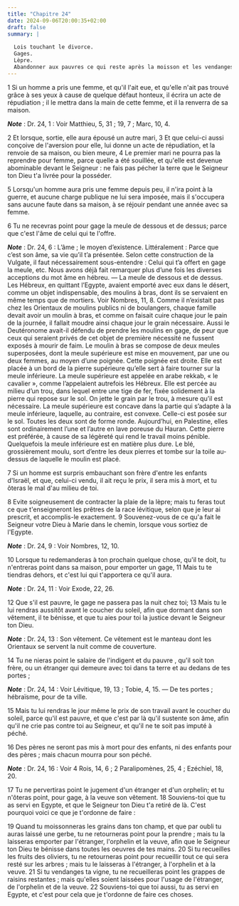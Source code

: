 ```yaml
---
title: "Chapitre 24"
date: 2024-09-06T20:00:35+02:00
draft: false
summary: |
  
  Lois touchant le divorce.
  Gages.
  Lèpre.
  Abandonner aux pauvres ce qui reste après la moisson et les vendanges.
---
```



1 Si un homme a pris une femme, et qu'il l'ait eue, et qu'elle n'ait pas trouvé grâce à ses yeux à cause de quelque défaut honteux, il écrira un acte de répudiation ; il le mettra dans la main de cette femme, et il la renverra de sa maison.

***Note*** :  Dr. 24, 1 : Voir Matthieu, 5, 31 ; 19, 7 ; Marc, 10, 4.

2 Et lorsque, sortie, elle aura épousé un autre mari, 3 Et que celui-ci aussi conçoive de l'aversion pour elle, lui donne un acte de répudiation, et la renvoie de sa maison, ou bien meure, 4 Le premier mari ne pourra pas la reprendre pour femme, parce quelle a été souillée, et qu'elle est devenue abominable devant le Seigneur : ne fais pas pécher la terre que le Seigneur ton Dieu t'a livrée pour la posséder.


5 Lorsqu'un homme aura pris une femme depuis peu, il n'ira point à la guerre, et aucune charge publique ne lui sera imposée, mais il s'occupera sans aucune faute dans sa maison, à se réjouir pendant une année avec sa femme.


6 Tu ne recevras point pour gage la meule de dessous et de dessus; parce que c'est l'âme de celui qui te l'offre.

***Note*** :  Dr. 24, 6 : L’âme ; le moyen d’existence. Littéralement : Parce que c’est son âme, sa vie qu’il t’a présentée. Selon cette construction de la Vulgate, il faut nécessairement sous-entendre : Celui qui t’a offert en gage la meule, etc. Nous avons déjà fait remarquer plus d’une fois les diverses acceptions du mot âme en hébreu. ― La meule de dessous et de dessus. Les Hébreux, en quittant l’Egypte, avaient emporté avec eux dans le désert, comme un objet indispensable, des moulins à bras, dont ils se servaient en même temps que de mortiers. Voir Nombres, 11, 8. Comme il n’existait pas chez les Orientaux de moulins publics ni de boulangers, chaque famille devait avoir un moulin à bras, et comme on faisait cuire chaque jour le pain de la journée, il fallait moudre ainsi chaque jour le grain nécessaire. Aussi le Deutéronome avait-il défendu de prendre les moulins en gage, de peur que ceux qui seraient privés de cet objet de première nécessité ne fussent exposés à mourir de faim. Le moulin à bras se compose de
deux meules superposées, dont la meule supérieure est mise en mouvement, par une ou deux femmes, au moyen d’une poignée. Cette poignée est droite. Elle est placée à un bord de la pierre supérieure qu’elle sert à faire tourner sur la meule inférieure. La meule supérieure est appelée en arabe rekkab, « le cavalier », comme l’appelaient autrefois les Hébreux. Elle est percée au milieu d’un trou, dans lequel entre une tige de fer, fixée solidement à la pierre qui repose sur le sol. On jette le grain par le trou, à mesure qu’il est nécessaire. La meule supérieure est concave dans la partie qui s’adapte à la meule inférieure, laquelle, au contraire, est convexe. Celle-ci est posée sur le sol. Toutes les deux sont de forme ronde. Aujourd’hui, en Palestine, elles sont ordinairement l’une et l’autre en lave poreuse du Hauran. Cette pierre est préférée, à cause de sa légèreté qui rend le travail moins pénible. Quelquefois la meule inférieure est en matière plus dure. Le blé, grossièrement moulu, sort d’entre les deux
pierres et tombe sur la toile au-dessus de laquelle le moulin est placé.


7 Si un homme est surpris embauchant son frère d'entre les enfants d'Israël, et que, celui-ci vendu, il ait reçu le prix, il sera mis à mort, et tu ôteras le mal d'au milieu de toi.


8 Evite soigneusement de contracter la plaie de la lèpre; mais tu feras tout ce que t'enseigneront les prêtres de la race lévitique, selon que je leur ai prescrit, et accomplis-le exactement. 9 Souvenez-vous de ce qu'a fait le Seigneur votre Dieu à Marie dans le chemin, lorsque vous sortiez de l'Egypte.

***Note*** :  Dr. 24, 9 : Voir Nombres, 12, 10.


10 Lorsque tu redemanderas à ton prochain quelque chose, qu'il te doit, tu n'entreras point dans sa maison, pour emporter un gage, 11 Mais tu te tiendras dehors, et c'est lui qui t'apportera ce qu'il aura.

***Note*** :  Dr. 24, 11 : Voir Exode, 22, 26.

12 Que s'il est pauvre, le gage ne passera pas la nuit chez toi; 13 Mais tu le lui rendras aussitôt avant le coucher du soleil, afin que dormant dans son vêtement, il te bénisse, et que tu aies pour toi la justice devant le Seigneur ton Dieu.

***Note*** :  Dr. 24, 13 : Son vêtement. Ce vêtement est le manteau dont les Orientaux se servent la nuit comme de couverture.


14 Tu ne nieras point le salaire de l'indigent et du pauvre , qu'il soit ton frère, ou un étranger qui demeure avec toi dans ta terre et au dedans de tes portes ;

***Note*** :  Dr. 24, 14 : Voir Lévitique, 19, 13 ; Tobie, 4, 15. ― De tes portes ; hébraïsme, pour de ta ville.

15 Mais tu lui rendras le jour même le prix de son travail avant le coucher du soleil, parce qu'il est pauvre, et que c'est par là qu'il sustente son âme, afin qu'il ne crie pas contre toi au Seigneur, et qu'il ne te soit pas imputé à péché.


16 Des pères ne seront pas mis à mort pour des enfants, ni des enfants pour des pères ; mais chacun mourra pour son péché.

***Note*** :  Dr. 24, 16 : Voir 4 Rois, 14, 6 ; 2 Paralipomènes, 25, 4 ; Ezéchiel, 18, 20.


17 Tu ne pervertiras point le jugement d'un étranger et d'un orphelin; et tu n'ôteras point, pour gage, à la veuve son vêtement. 18 Souviens-toi que tu as servi en Egypte, et que le Seigneur ton Dieu t'a retiré de là. C'est pourquoi voici ce que je t'ordonne de faire :


19 Quand tu moissonneras les grains dans ton champ, et que par oubli tu auras laissé une gerbe, tu ne retourneras point pour la prendre ; mais tu la laisseras emporter par l'étranger, l'orphelin et la veuve, afin que le Seigneur ton Dieu te bénisse dans toutes les oeuvres de tes mains. 20 Si tu recueilles les fruits des oliviers, tu ne retourneras point pour recueillir tout ce qui sera resté sur les arbres ; mais tu le laisseras à l'étranger, à l'orphelin et à la veuve. 21 Si tu vendanges ta vigne, tu ne recueilleras point les grappes de raisins restantes ; mais qu'elles soient laissées pour l'usage de l'étranger, de l'orphelin et de la veuve. 22 Souviens-toi que toi aussi, tu as servi en Egypte, et c'est pour cela que je t'ordonne de faire ces choses.

